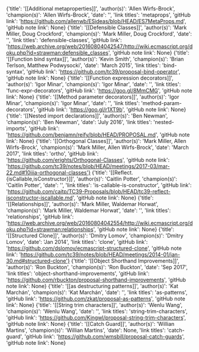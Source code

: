 {'title': '[[Additional metaproperties]]', 'author(s)': 'Allen Wirfs-Brock', 'champion(s)': 'Allen Wirfs-Brock', 'date': '', 'link titles': 'metaprops', 'gitHub link': 'https://github.com/allenwb/ESideas/blob/HEAD/ES7MetaProps.md', 'gitHub note link': None}
{'title': '[[Defensible Classes]]', 'author(s)': 'Mark Miller, Doug Crockford', 'champion(s)': 'Mark Miller, Doug Crockford', 'date': '', 'link titles': 'defensible-classes', 'gitHub link': 'https://web.archive.org/web/20160804042547/http://wiki.ecmascript.org/doku.php?id=strawman:defensible_classes', 'gitHub note link': None}
{'title': '[[Function bind syntax]]', 'author(s)': 'Kevin Smith', 'champion(s)': 'Brian Terlson, Matthew Podwysocki', 'date': 'March 2015', 'link titles': 'bind-syntax', 'gitHub link': 'https://github.com/tc39/proposal-bind-operator', 'gitHub note link': None}
{'title': '[[Function expression decorators]]', 'author(s)': 'Igor Minar', 'champion(s)': 'Igor Minar', 'date': '', 'link titles': 'func-expr-decorators', 'gitHub link': 'https://goo.gl/8MmCMG', 'gitHub note link': None}
{'title': '[[Method parameter decorators]]', 'author(s)': 'Igor Minar', 'champion(s)': 'Igor Minar', 'date': '', 'link titles': 'method-param-decorators', 'gitHub link': 'https://goo.gl/r1XT9b', 'gitHub note link': None}
{'title': '[[Nested import declarations]]', 'author(s)': 'Ben Newman', 'champion(s)': 'Ben Newman', 'date': 'July 2016', 'link titles': 'nested-imports', 'gitHub link': 'https://github.com/benjamn/reify/blob/HEAD/PROPOSAL.md', 'gitHub note link': None}
{'title': '[[Orthogonal Classes]]', 'author(s)': 'Mark Miller, Allen Wirfs-Brock', 'champion(s)': 'Mark Miller, Allen Wirfs-Brock', 'date': 'March 2017', 'link titles': 'ortho', 'gitHub link': 'https://github.com/erights/Orthogonal-Classes', 'gitHub note link': 'https://github.com/tc39/notes/blob/HEAD/meetings/2017-03/mar-22.md#10iiia-orthogonal-classes'}
{'title': '[[Reflect.{isCallable,isConstructor}]]', 'author(s)': 'Caitlin Potter', 'champion(s)': 'Caitlin Potter', 'date': '', 'link titles': 'is-callable-is-constructor', 'gitHub link': 'https://github.com/caitp/TC39-Proposals/blob/HEAD/tc39-reflect-isconstructor-iscallable.md', 'gitHub note link': None}
{'title': '[[Relationships]]', 'author(s)': 'Mark Miller, Waldemar Horwat', 'champion(s)': 'Mark Miller, Waldemar Horwat', 'date': '', 'link titles': 'relationships', 'gitHub link': 'https://web.archive.org/web/20160804042554/http://wiki.ecmascript.org/doku.php?id=strawman:relationships', 'gitHub note link': None}
{'title': '[[Structured Clone]]', 'author(s)': 'Dmitry Lomov', 'champion(s)': 'Dmitry Lomov', 'date': 'Jan 2014', 'link titles': 'clone', 'gitHub link': 'https://github.com/dslomov/ecmascript-structured-clone', 'gitHub note link': 'https://github.com/tc39/notes/blob/HEAD/meetings/2014-01/jan-30.md#structured-clone'}
{'title': '[[Object Shorthand Improvements]]', 'author(s)': 'Ron Buckton', 'champion(s)': 'Ron Buckton', 'date': 'Sep 2017', 'link titles': 'object-shorthand-improvements', 'gitHub link': 'https://github.com/rbuckton/proposal-shorthand-improvements', 'gitHub note link': None}
{'title': '[[as destructuring patterns]]', 'author(s)': 'Kat Marchán', 'champion(s)': 'Kat Marchán', 'date': '', 'link titles': 'as-patterns', 'gitHub link': 'https://github.com/zkat/proposal-as-patterns', 'gitHub note link': None}
{'title': '[[String trim characters]]', 'author(s)': 'Wenlu Wang', 'champion(s)': 'Wenlu Wang', 'date': '', 'link titles': 'string-trim-characters', 'gitHub link': 'https://github.com/Kingwl/proposal-string-trim-characters', 'gitHub note link': None}
{'title': '[[Catch Guard]]', 'author(s)': 'Willian Martins', 'champion(s)': 'Willian Martins', 'date': None, 'link titles': 'catch-guard', 'gitHub link': 'https://github.com/wmsbill/proposal-catch-guards', 'gitHub note link': None}
